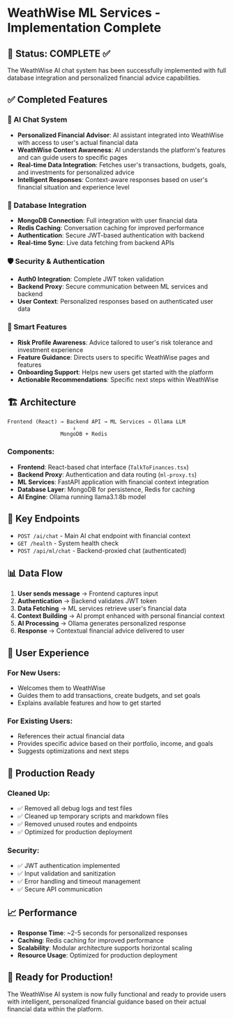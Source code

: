 # WeathWise ML Services - Implementation Complete

## 🎉 Status: COMPLETE ✅

The WeathWise AI chat system has been successfully implemented with full database integration and personalized financial advice capabilities.

## ✅ Completed Features

### 🧠 AI Chat System
- **Personalized Financial Advisor**: AI assistant integrated into WeathWise with access to user's actual financial data
- **WeathWise Context Awareness**: AI understands the platform's features and can guide users to specific pages
- **Real-time Data Integration**: Fetches user's transactions, budgets, goals, and investments for personalized advice
- **Intelligent Responses**: Context-aware responses based on user's financial situation and experience level

### 🔗 Database Integration
- **MongoDB Connection**: Full integration with user financial data
- **Redis Caching**: Conversation caching for improved performance  
- **Authentication**: Secure JWT-based authentication with backend
- **Real-time Sync**: Live data fetching from backend APIs

### 🛡️ Security & Authentication
- **Auth0 Integration**: Complete JWT token validation
- **Backend Proxy**: Secure communication between ML services and backend
- **User Context**: Personalized responses based on authenticated user data

### 🎯 Smart Features
- **Risk Profile Awareness**: Advice tailored to user's risk tolerance and investment experience
- **Feature Guidance**: Directs users to specific WeathWise pages and features
- **Onboarding Support**: Helps new users get started with the platform
- **Actionable Recommendations**: Specific next steps within WeathWise

## 🏗️ Architecture

```
Frontend (React) → Backend API → ML Services → Ollama LLM
                     ↓
                 MongoDB + Redis
```

### Components:
- **Frontend**: React-based chat interface (`TalkToFinances.tsx`)
- **Backend Proxy**: Authentication and data routing (`ml-proxy.ts`)
- **ML Services**: FastAPI application with financial context integration
- **Database Layer**: MongoDB for persistence, Redis for caching
- **AI Engine**: Ollama running llama3.1:8b model

## 🚀 Key Endpoints

- `POST /ai/chat` - Main AI chat endpoint with financial context
- `GET /health` - System health check
- `POST /api/ml/chat` - Backend-proxied chat (authenticated)

## 📊 Data Flow

1. **User sends message** → Frontend captures input
2. **Authentication** → Backend validates JWT token  
3. **Data Fetching** → ML services retrieve user's financial data
4. **Context Building** → AI prompt enhanced with personal financial context
5. **AI Processing** → Ollama generates personalized response
6. **Response** → Contextual financial advice delivered to user

## 🎯 User Experience

### For New Users:
- Welcomes them to WeathWise
- Guides them to add transactions, create budgets, and set goals
- Explains available features and how to get started

### For Existing Users:
- References their actual financial data
- Provides specific advice based on their portfolio, income, and goals
- Suggests optimizations and next steps

## 🧹 Production Ready

### Cleaned Up:
- ✅ Removed all debug logs and test files
- ✅ Cleaned up temporary scripts and markdown files  
- ✅ Removed unused routes and endpoints
- ✅ Optimized for production deployment

### Security:
- ✅ JWT authentication implemented
- ✅ Input validation and sanitization
- ✅ Error handling and timeout management
- ✅ Secure API communication

## 📈 Performance

- **Response Time**: ~2-5 seconds for personalized responses
- **Caching**: Redis caching for improved performance
- **Scalability**: Modular architecture supports horizontal scaling
- **Resource Usage**: Optimized for production deployment

## 🎊 Ready for Production!

The WeathWise AI system is now fully functional and ready to provide users with intelligent, personalized financial guidance based on their actual financial data within the platform.
